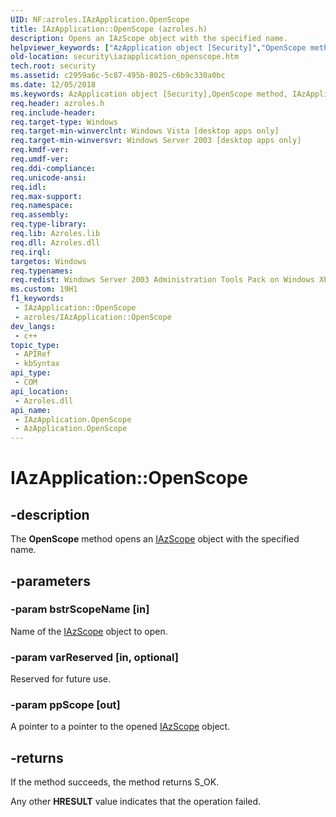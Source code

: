 ```yaml
---
UID: NF:azroles.IAzApplication.OpenScope
title: IAzApplication::OpenScope (azroles.h)
description: Opens an IAzScope object with the specified name.
helpviewer_keywords: ["AzApplication object [Security]","OpenScope method","IAzApplication interface [Security]","OpenScope method","IAzApplication.OpenScope","IAzApplication::OpenScope","OpenScope","OpenScope method [Security]","OpenScope method [Security]","AzApplication object","OpenScope method [Security]","IAzApplication interface","azroles/IAzApplication::OpenScope","security.iazapplication_openscope"]
old-location: security\iazapplication_openscope.htm
tech.root: security
ms.assetid: c2959a6c-5c87-495b-8025-c6b9c330a0bc
ms.date: 12/05/2018
ms.keywords: AzApplication object [Security],OpenScope method, IAzApplication interface [Security],OpenScope method, IAzApplication.OpenScope, IAzApplication::OpenScope, OpenScope, OpenScope method [Security], OpenScope method [Security],AzApplication object, OpenScope method [Security],IAzApplication interface, azroles/IAzApplication::OpenScope, security.iazapplication_openscope
req.header: azroles.h
req.include-header: 
req.target-type: Windows
req.target-min-winverclnt: Windows Vista [desktop apps only]
req.target-min-winversvr: Windows Server 2003 [desktop apps only]
req.kmdf-ver: 
req.umdf-ver: 
req.ddi-compliance: 
req.unicode-ansi: 
req.idl: 
req.max-support: 
req.namespace: 
req.assembly: 
req.type-library: 
req.lib: Azroles.lib
req.dll: Azroles.dll
req.irql: 
targetos: Windows
req.typenames: 
req.redist: Windows Server 2003 Administration Tools Pack on Windows XP
ms.custom: 19H1
f1_keywords:
 - IAzApplication::OpenScope
 - azroles/IAzApplication::OpenScope
dev_langs:
 - c++
topic_type:
 - APIRef
 - kbSyntax
api_type:
 - COM
api_location:
 - Azroles.dll
api_name:
 - IAzApplication.OpenScope
 - AzApplication.OpenScope
---
```


# IAzApplication::OpenScope


## -description

The <b>OpenScope</b> method opens an <a href="https://docs.microsoft.com/windows/desktop/api/azroles/nn-azroles-iazscope">IAzScope</a> object with the specified name.

## -parameters

### -param bstrScopeName [in]

Name of the <a href="https://docs.microsoft.com/windows/desktop/api/azroles/nn-azroles-iazscope">IAzScope</a> object to open.

### -param varReserved [in, optional]

Reserved for future use.

### -param ppScope [out]

A pointer to a pointer to the opened <a href="https://docs.microsoft.com/windows/desktop/api/azroles/nn-azroles-iazscope">IAzScope</a> object.

## -returns

 If the method succeeds, the method returns S_OK.

Any other <b>HRESULT</b> value indicates that the operation failed.


